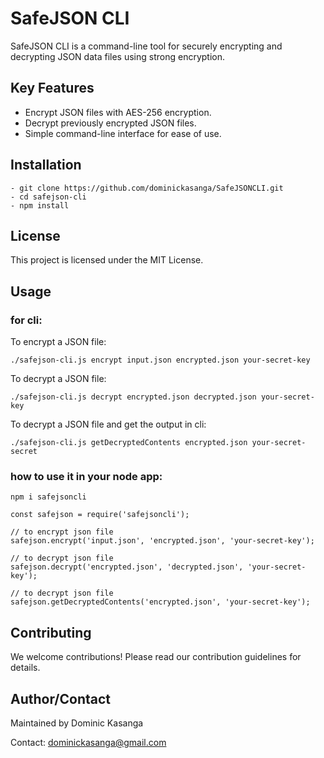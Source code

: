 # SafeJSON CLI

SafeJSON CLI is a command-line tool for securely encrypting and decrypting JSON data files using strong encryption.

## Key Features

- Encrypt JSON files with AES-256 encryption.
- Decrypt previously encrypted JSON files.
- Simple command-line interface for ease of use.

## Installation


```shell
- git clone https://github.com/dominickasanga/SafeJSONCLI.git
- cd safejson-cli
- npm install
```

## License

This project is licensed under the MIT License.

## Usage

### for cli:

To encrypt a JSON file:

```shell
./safejson-cli.js encrypt input.json encrypted.json your-secret-key
```
To decrypt a JSON file:

```shell
./safejson-cli.js decrypt encrypted.json decrypted.json your-secret-key
```
To decrypt a JSON file and get the output in cli:

```shell
./safejson-cli.js getDecryptedContents encrypted.json your-secret-secret
```

### how to use it in your node app:

```shell
npm i safejsoncli
```

```shell
const safejson = require('safejsoncli');

// to encrypt json file
safejson.encrypt('input.json', 'encrypted.json', 'your-secret-key');

// to decrypt json file
safejson.decrypt('encrypted.json', 'decrypted.json', 'your-secret-key');

// to decrypt json file
safejson.getDecryptedContents('encrypted.json', 'your-secret-key');

```

## Contributing 

We welcome contributions! Please read our contribution guidelines for details.

## Author/Contact

Maintained by Dominic Kasanga

Contact: dominickasanga@gmail.com




